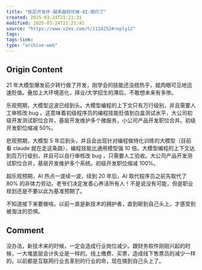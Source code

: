```yaml
---
title: "低层开发仔-越来越担忧被-AI-取代了"
created: 2025-03-24T21:21:31
modified: 2025-03-24T21:21:41
source: "https://www.v2ex.com/t/1114252#reply12"
tags:
tags-link:
type: "archive-web"
---
```


## Origin Content

21 年大模型爆发前夕转行做了开发，刚学会的技能还没捂热乎，就肉眼可见地迅速贬值。叠加上大环境恶化，择业/大学招生的滞后，不敢想未来有多惨。

乐观预期，大模型这波已经到头。大模型编程的上下文只有万行级别，并且需要人工审核改 bug 。这意味着初级程序员的编程技能贬值到白盒测试水平，大公司初级开发测试职位合并，基层开发维护多个微服务，小公司产品开发职位合并。初级开发职位缩减 50%。

悲观预期，大模型 5 年后到头，并且会出现针对编程做特化训练的大模型（目前看 claude 就在走这条路），编程技能比通用模型强 10 倍。大模型编程的上下文达到百万行级别，并且可以自行审核改 bug ，只需要人工验收。大公司产品开发测试职位合并，基层开发维护多个系统。初级开发职位缩减 100%。

超乐观预期，AI 热点一波续一波，续到 20 年后，AI 取代程序员之前先取代了 80% 的非体力劳动，老爷们决定发善心养活所有人！不是说没有可能，但是职业规划还是不要以此为基准预期了。

不知道接下来要做啥。以前一直是新技术的拥护者，直到砸到自己头上，才感受到被淘汰的恐惧。

## Comment

没办法，新技术来的时候，一定会造成行业岗位减少。跟财务软件刚刚兴起的时候，一大堆底层会计失业是一样的。线上缴费、买票，造成线下售票员的减少一样的。以前都是互联网行业去革别的行业的命，现在搞到自己头上了。
